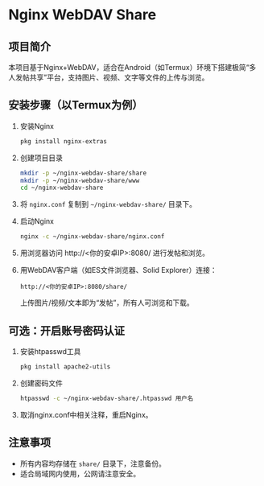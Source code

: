 # Nginx WebDAV Share

## 项目简介
本项目基于Nginx+WebDAV，适合在Android（如Termux）环境下搭建极简“多人发帖共享”平台，支持图片、视频、文字等文件的上传与浏览。

## 安装步骤（以Termux为例）

1. 安装Nginx
   ```sh
   pkg install nginx-extras
   ```

2. 创建项目目录
   ```sh
   mkdir -p ~/nginx-webdav-share/share
   mkdir -p ~/nginx-webdav-share/www
   cd ~/nginx-webdav-share
   ```

3. 将 `nginx.conf` 复制到 `~/nginx-webdav-share/` 目录下。

4. 启动Nginx
   ```sh
   nginx -c ~/nginx-webdav-share/nginx.conf
   ```

5. 用浏览器访问 http://<你的安卓IP>:8080/ 进行发帖和浏览。

6. 用WebDAV客户端（如ES文件浏览器、Solid Explorer）连接：
   ```
   http://<你的安卓IP>:8080/share/
   ```
   上传图片/视频/文本即为“发帖”，所有人可浏览和下载。

## 可选：开启账号密码认证
1. 安装htpasswd工具
   ```sh
   pkg install apache2-utils
   ```
2. 创建密码文件
   ```sh
   htpasswd -c ~/nginx-webdav-share/.htpasswd 用户名
   ```
3. 取消nginx.conf中相关注释，重启Nginx。

## 注意事项
- 所有内容均存储在 `share/` 目录下，注意备份。
- 适合局域网内使用，公网请注意安全。
